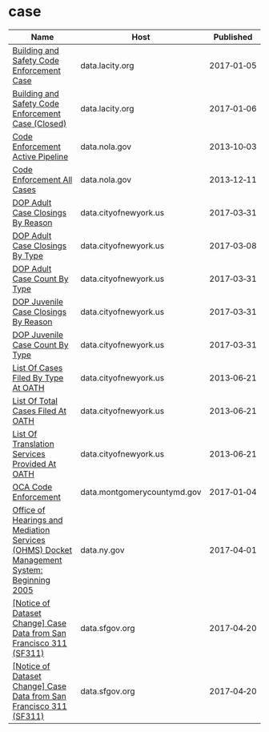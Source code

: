 # case

Name | Host | Published
---- | ---- | ---------
[Building and Safety Code Enforcement Case](../datasets/2uz8-3tj3.md) | data.lacity.org | 2017&#x2011;01&#x2011;05
[Building and Safety Code Enforcement Case (Closed)](../datasets/q3qu-98vb.md) | data.lacity.org | 2017&#x2011;01&#x2011;06
[Code Enforcement Active Pipeline](../datasets/8pqz-ftzc.md) | data.nola.gov | 2013&#x2011;10&#x2011;03
[Code Enforcement All Cases](../datasets/u6yx-v2tw.md) | data.nola.gov | 2013&#x2011;12&#x2011;11
[DOP Adult Case Closings By Reason](../datasets/u6p4-fsey.md) | data.cityofnewyork.us | 2017&#x2011;03&#x2011;31
[DOP Adult Case Closings By Type](../datasets/k72f-2ytm.md) | data.cityofnewyork.us | 2017&#x2011;03&#x2011;08
[DOP Adult Case Count By Type](../datasets/y3gq-zv28.md) | data.cityofnewyork.us | 2017&#x2011;03&#x2011;31
[DOP Juvenile Case Closings By Reason](../datasets/wha7-46h5.md) | data.cityofnewyork.us | 2017&#x2011;03&#x2011;31
[DOP Juvenile Case Count By Type](../datasets/c49b-3kmd.md) | data.cityofnewyork.us | 2017&#x2011;03&#x2011;31
[List Of Cases Filed By Type At OATH](../datasets/s7vy-wmm7.md) | data.cityofnewyork.us | 2013&#x2011;06&#x2011;21
[List Of Total Cases Filed At OATH](../datasets/j8uz-fizu.md) | data.cityofnewyork.us | 2013&#x2011;06&#x2011;21
[List Of Translation Services Provided At OATH](../datasets/8n8g-m3vw.md) | data.cityofnewyork.us | 2013&#x2011;06&#x2011;21
[OCA Code Enforcement](../datasets/qdey-wt67.md) | data.montgomerycountymd.gov | 2017&#x2011;01&#x2011;04
[Office of Hearings and Mediation Services (OHMS) Docket Management System: Beginning 2005](../datasets/2qhq-8f6k.md) | data.ny.gov | 2017&#x2011;04&#x2011;01
[[Notice of Dataset Change] Case Data from San Francisco 311 (SF311)](../datasets/vw6y-z8j6.md) | data.sfgov.org | 2017&#x2011;04&#x2011;20
[[Notice of Dataset Change] Case Data from San Francisco 311 (SF311)](../datasets/vw6y-z8j6.md) | data.sfgov.org | 2017&#x2011;04&#x2011;20

